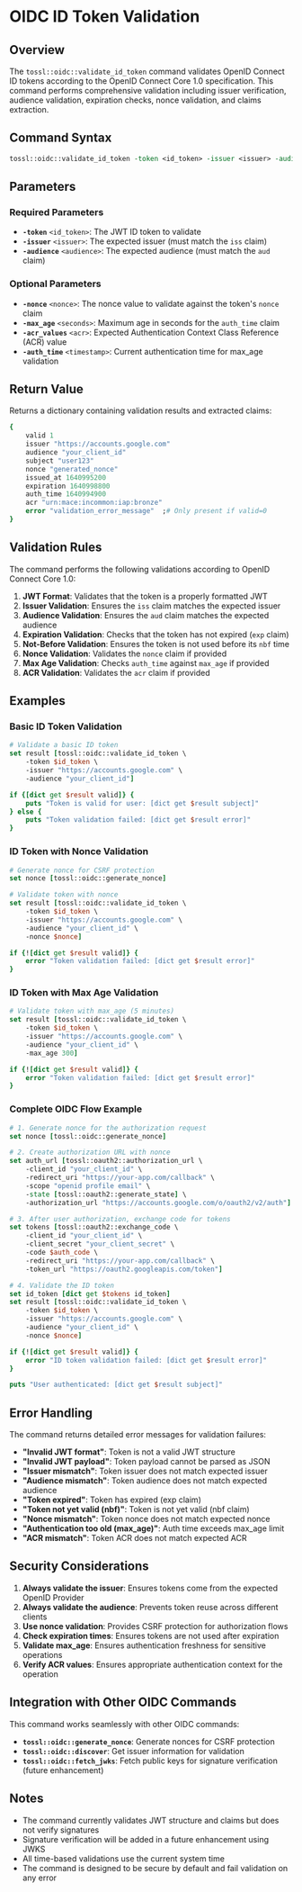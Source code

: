 # OIDC ID Token Validation

## Overview

The `tossl::oidc::validate_id_token` command validates OpenID Connect ID tokens according to the OpenID Connect Core 1.0 specification. This command performs comprehensive validation including issuer verification, audience validation, expiration checks, nonce validation, and claims extraction.

## Command Syntax

```tcl
tossl::oidc::validate_id_token -token <id_token> -issuer <issuer> -audience <audience> ?-nonce <nonce>? ?-max_age <seconds>? ?-acr_values <acr>? ?-auth_time <timestamp>?
```

## Parameters

### Required Parameters

- **`-token`** `<id_token>`: The JWT ID token to validate
- **`-issuer`** `<issuer>`: The expected issuer (must match the `iss` claim)
- **`-audience`** `<audience>`: The expected audience (must match the `aud` claim)

### Optional Parameters

- **`-nonce`** `<nonce>`: The nonce value to validate against the token's `nonce` claim
- **`-max_age`** `<seconds>`: Maximum age in seconds for the `auth_time` claim
- **`-acr_values`** `<acr>`: Expected Authentication Context Class Reference (ACR) value
- **`-auth_time`** `<timestamp>`: Current authentication time for max_age validation

## Return Value

Returns a dictionary containing validation results and extracted claims:

```tcl
{
    valid 1
    issuer "https://accounts.google.com"
    audience "your_client_id"
    subject "user123"
    nonce "generated_nonce"
    issued_at 1640995200
    expiration 1640998800
    auth_time 1640994900
    acr "urn:mace:incommon:iap:bronze"
    error "validation_error_message"  ;# Only present if valid=0
}
```

## Validation Rules

The command performs the following validations according to OpenID Connect Core 1.0:

1. **JWT Format**: Validates that the token is a properly formatted JWT
2. **Issuer Validation**: Ensures the `iss` claim matches the expected issuer
3. **Audience Validation**: Ensures the `aud` claim matches the expected audience
4. **Expiration Validation**: Checks that the token has not expired (`exp` claim)
5. **Not-Before Validation**: Ensures the token is not used before its `nbf` time
6. **Nonce Validation**: Validates the `nonce` claim if provided
7. **Max Age Validation**: Checks `auth_time` against `max_age` if provided
8. **ACR Validation**: Validates the `acr` claim if provided

## Examples

### Basic ID Token Validation

```tcl
# Validate a basic ID token
set result [tossl::oidc::validate_id_token \
    -token $id_token \
    -issuer "https://accounts.google.com" \
    -audience "your_client_id"]

if {[dict get $result valid]} {
    puts "Token is valid for user: [dict get $result subject]"
} else {
    puts "Token validation failed: [dict get $result error]"
}
```

### ID Token with Nonce Validation

```tcl
# Generate nonce for CSRF protection
set nonce [tossl::oidc::generate_nonce]

# Validate token with nonce
set result [tossl::oidc::validate_id_token \
    -token $id_token \
    -issuer "https://accounts.google.com" \
    -audience "your_client_id" \
    -nonce $nonce]

if {![dict get $result valid]} {
    error "Token validation failed: [dict get $result error]"
}
```

### ID Token with Max Age Validation

```tcl
# Validate token with max_age (5 minutes)
set result [tossl::oidc::validate_id_token \
    -token $id_token \
    -issuer "https://accounts.google.com" \
    -audience "your_client_id" \
    -max_age 300]

if {![dict get $result valid]} {
    error "Token validation failed: [dict get $result error]"
}
```

### Complete OIDC Flow Example

```tcl
# 1. Generate nonce for the authorization request
set nonce [tossl::oidc::generate_nonce]

# 2. Create authorization URL with nonce
set auth_url [tossl::oauth2::authorization_url \
    -client_id "your_client_id" \
    -redirect_uri "https://your-app.com/callback" \
    -scope "openid profile email" \
    -state [tossl::oauth2::generate_state] \
    -authorization_url "https://accounts.google.com/o/oauth2/v2/auth"]

# 3. After user authorization, exchange code for tokens
set tokens [tossl::oauth2::exchange_code \
    -client_id "your_client_id" \
    -client_secret "your_client_secret" \
    -code $auth_code \
    -redirect_uri "https://your-app.com/callback" \
    -token_url "https://oauth2.googleapis.com/token"]

# 4. Validate the ID token
set id_token [dict get $tokens id_token]
set result [tossl::oidc::validate_id_token \
    -token $id_token \
    -issuer "https://accounts.google.com" \
    -audience "your_client_id" \
    -nonce $nonce]

if {![dict get $result valid]} {
    error "ID token validation failed: [dict get $result error]"
}

puts "User authenticated: [dict get $result subject]"
```

## Error Handling

The command returns detailed error messages for validation failures:

- **"Invalid JWT format"**: Token is not a valid JWT structure
- **"Invalid JWT payload"**: Token payload cannot be parsed as JSON
- **"Issuer mismatch"**: Token issuer does not match expected issuer
- **"Audience mismatch"**: Token audience does not match expected audience
- **"Token expired"**: Token has expired (exp claim)
- **"Token not yet valid (nbf)"**: Token is not yet valid (nbf claim)
- **"Nonce mismatch"**: Token nonce does not match expected nonce
- **"Authentication too old (max_age)"**: Auth time exceeds max_age limit
- **"ACR mismatch"**: Token ACR does not match expected ACR

## Security Considerations

1. **Always validate the issuer**: Ensures tokens come from the expected OpenID Provider
2. **Always validate the audience**: Prevents token reuse across different clients
3. **Use nonce validation**: Provides CSRF protection for authorization flows
4. **Check expiration times**: Ensures tokens are not used after expiration
5. **Validate max_age**: Ensures authentication freshness for sensitive operations
6. **Verify ACR values**: Ensures appropriate authentication context for the operation

## Integration with Other OIDC Commands

This command works seamlessly with other OIDC commands:

- **`tossl::oidc::generate_nonce`**: Generate nonces for CSRF protection
- **`tossl::oidc::discover`**: Get issuer information for validation
- **`tossl::oidc::fetch_jwks`**: Fetch public keys for signature verification (future enhancement)

## Notes

- The command currently validates JWT structure and claims but does not verify signatures
- Signature verification will be added in a future enhancement using JWKS
- All time-based validations use the current system time
- The command is designed to be secure by default and fail validation on any error 